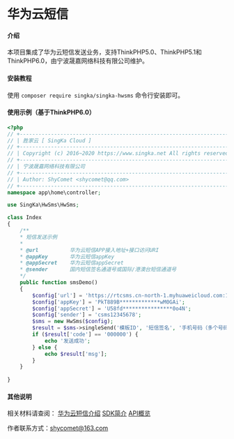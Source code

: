 # 华为云短信

#### 介绍
本项目集成了华为云短信发送业务，支持ThinkPHP5.0、ThinkPHP5.1和ThinkPHP6.0，由宁波晟嘉网络科技有限公司维护。

#### 安装教程

使用 `composer require singka/singka-hwsms` 命令行安装即可。

#### 使用示例（基于ThinkPHP6.0）


```php
<?php
// +----------------------------------------------------------------------
// | 胜家云 [ SingKa Cloud ]
// +----------------------------------------------------------------------
// | Copyright (c) 2016~2020 https://www.singka.net All rights reserved.
// +----------------------------------------------------------------------
// | 宁波晟嘉网络科技有限公司
// +----------------------------------------------------------------------
// | Author: ShyComet <shycomet@qq.com>
// +----------------------------------------------------------------------
namespace app\home\controller;

use SingKa\HwSms\HwSms;

class Index
{
    /**
    * 短信发送示例
    *
    * @url          华为云短信APP接入地址+接口访问URI
    * @appKey       华为云短信appKey
    * @appSecret    华为云短信appSecret
    * @sender       国内短信签名通道号或国际/港澳台短信通道号
    */
    public function smsDemo()
    {
        $config['url'] = 'https://rtcsms.cn-north-1.myhuaweicloud.com:10743/sms/batchSendSms/v1';
        $config['appKey'] = 'PkT889B*************wM0GAi';
        $config['appSecret'] = 'U58fd****************0o4N';
        $config['sender'] = 'csms12345678';
        $sms = new HwSms($config);
        $result = $sms->singleSend('模板ID', '短信签名', '手机号码（多个号码可以用英文逗号隔开）', '短信发送状态返回接收地址，可以为空', '短信变量数组');
        if ($result['code'] == '000000') {
            echo '发送成功';
        } else {
            echo $result['msg'];
        }
    }
  
}
```

#### 其他说明

相关材料请查阅：
[华为云短信介绍](https://support.huaweicloud.com/productdesc-msgsms/sms_desc.html)
[SDK简介](https://support.huaweicloud.com/devg-msgsms/sms_04_0003.html)
[API概览](https://support.huaweicloud.com/api-msgsms/sms_05_0000.html)

作者联系方式：shycomet@163.com